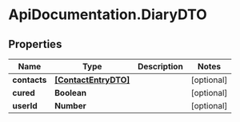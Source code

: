 # ApiDocumentation.DiaryDTO

## Properties

Name | Type | Description | Notes
------------ | ------------- | ------------- | -------------
**contacts** | [**[ContactEntryDTO]**](ContactEntryDTO.md) |  | [optional] 
**cured** | **Boolean** |  | [optional] 
**userId** | **Number** |  | [optional] 


